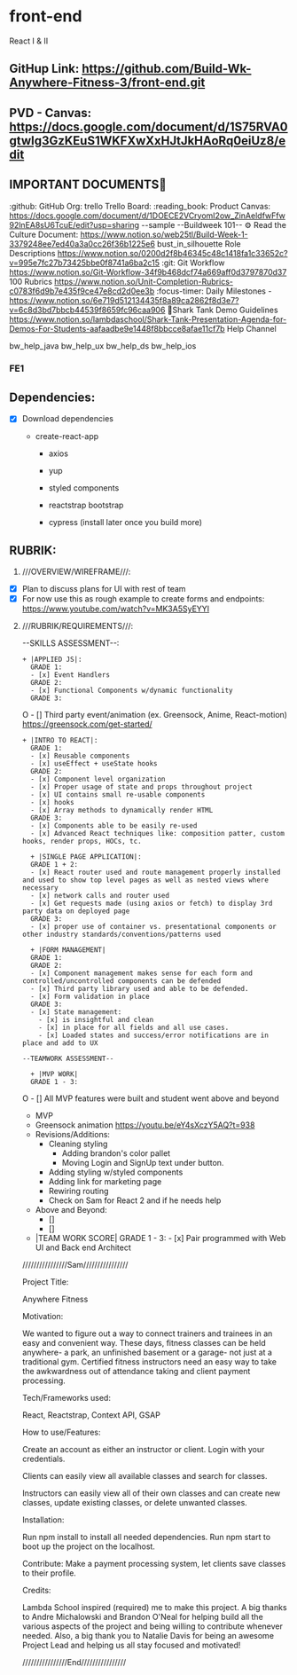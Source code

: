 # front-end

React I &amp; II

## GitHup Link: https://github.com/Build-Wk-Anywhere-Fitness-3/front-end.git

## PVD - Canvas: https://docs.google.com/document/d/1S75RVA0gtwIg3GzKEuS1WKFXwXxHJtJkHAoRq0eiUz8/edit

## IMPORTANT DOCUMENTS:pushpin:

:github: GitHub Org:
trello Trello Board:
:reading_book: Product Canvas: https://docs.google.com/document/d/1DOECE2VCryomI2ow_ZinAeldfwFfw92lnEA8sU6TcuE/edit?usp=sharing --sample
--Buildweek 101--
:gear: Read the Culture Document:
https://www.notion.so/web25tl/Build-Week-1-3379248ee7ed40a3a0cc26f36b1225e6
bust_in_silhouette Role Descriptions
https://www.notion.so/0200d2f8b46345c48c1418fa1c33652c?v=995e7fc27b73425bbe0f8741a6ba2c15
:git: Git Workflow
https://www.notion.so/Git-Workflow-34f9b468dcf74a669aff0d3797870d37
100 Rubrics
https://www.notion.so/Unit-Completion-Rubrics-c0783f6d9b7e435f9ce47e8cd2d0ee3b
:focus-timer: Daily Milestones -
https://www.notion.so/6e719d512134435f8a89ca2862f8d3e7?v=6c8d3bd7bbcb44539f8659fc96caa906
:shark:Shark Tank Demo Guidelines
https://www.notion.so/lambdaschool/Shark-Tank-Presentation-Agenda-for-Demos-For-Students-aafaadbe9e1448f8bbcce8afae11cf7b
Help Channel

bw_help_java
bw_help_ux
bw_help_ds
bw_help_ios

### FE1

## Dependencies:

- [x] Download dependencies

  - create-react-app

    - axios
    - yup
    - styled components
    - reactstrap bootstrap

    - cypress (install later once you build more)

## RUBRIK:

1. ///OVERVIEW/WIREFRAME///:

- [x] Plan to discuss plans for UI with rest of team
- [x] For now use this as rough example to create forms and endpoints: https://www.youtube.com/watch?v=MK3A5SyEYYI

2.  ///RUBRIK/REQUIREMENTS///:

    --SKILLS ASSESSMENT--:

        + |APPLIED JS|:
          GRADE 1:
          - [x] Event Handlers
          GRADE 2:
          - [x] Functional Components w/dynamic functionality
          GRADE 3:

    O - [] Third party event/animation (ex. Greensock, Anime, React-motion)
    https://greensock.com/get-started/

        + |INTRO TO REACT|:
          GRADE 1:
          - [x] Reusable components
          - [x] useEffect + useState hooks
          GRADE 2:
          - [x] Component level organization
          - [x] Proper usage of state and props throughout project
          - [x] UI contains small re-usable components
          - [x] hooks
          - [x] Array methods to dynamically render HTML
          GRADE 3:
          - [x] Components able to be easily re-used
          - [x] Advanced React techniques like: composition patter, custom hooks, render props, HOCs, tc.

          + |SINGLE PAGE APPLICATION|:
          GRADE 1 + 2:
          - [x] React router used and route management properly installed and used to show top level pages as well as nested views where necessary
          - [x] network calls and router used
          - [x] Get requests made (using axios or fetch) to display 3rd party data on deployed page
          GRADE 3:
          - [x] proper use of container vs. presentational components or other industry standards/conventions/patterns used

          + |FORM MANAGEMENT|
          GRADE 1:
          GRADE 2:
          - [x] Component management makes sense for each form and controlled/uncontrolled components can be defended
          - [x] Third party library used and able to be defended.
          - [x] Form validation in place
          GRADE 3:
          - [x] State management:
            - [x] is insightful and clean
            - [x] in place for all fields and all use cases.
            - [x] Loaded states and success/error notifications are in place and add to UX

        --TEAMWORK ASSESSMENT--

          + |MVP WORK|
          GRADE 1 - 3:

    O - [] All MVP features were built and student went above and beyond

    - MVP
    - Greensock animation
      https://youtu.be/eY4sXczY5AQ?t=938
    - Revisions/Additions:
      - Cleaning styling
        - Adding brandon's color pallet
        - Moving Login and SignUp text under button.
      - Adding styling w/styled components
      - Adding link for marketing page
      - Rewiring routing
      - Check on Sam for React 2 and if he needs help
    - Above and Beyond:
      - []
      - []

    * |TEAM WORK SCORE|
      GRADE 1 - 3: - [x] Pair programmed with Web UI and Back end Architect

    ////////////////Sam////////////////

    Project Title:

    Anywhere Fitness

    Motivation:

    We wanted to figure out a way to connect trainers and trainees in an easy and convenient way. These days, fitness classes can be held anywhere- a park, an unfinished basement or a garage- not just at a traditional gym. Certified fitness instructors need an easy way to take the awkwardness out of attendance taking and client payment processing.

    Tech/Frameworks used:

    React, Reactstrap, Context API, GSAP

    How to use/Features:

    Create an account as either an instructor or client. Login with your credentials.

    Clients can easily view all available classes and search for classes.

    Instructors can easily view all of their own classes and can create new classes, update existing classes, or delete unwanted classes.

    Installation:

    Run npm install to install all needed dependencies.
    Run npm start to boot up the project on the localhost.

    Contribute: Make a payment processing system, let clients save classes to their profile.

    Credits:

    Lambda School inspired (required) me to make this project. A big thanks to Andre Michalowski and Brandon O'Neal for helping build all the various aspects of the project and being willing to contribute whenever needed. Also, a big thank you to Natalie Davis for being an awesome Project Lead and helping us all stay focused and motivated!

    ////////////////End////////////////
